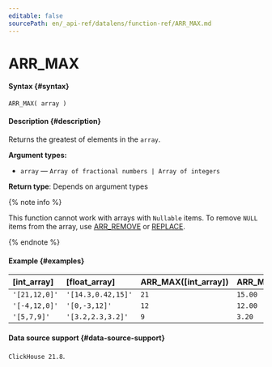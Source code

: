 ```yaml
---
editable: false
sourcePath: en/_api-ref/datalens/function-ref/ARR_MAX.md
---
```


# ARR_MAX



#### Syntax {#syntax}


```
ARR_MAX( array )
```

#### Description {#description}
Returns the greatest of elements in the `array`.

**Argument types:**
- `array` — `Array of fractional numbers | Array of integers`


**Return type**: Depends on argument types

{% note info %}

This function cannot work with arrays with `Nullable` items. To remove `NULL` items from the array, use [ARR_REMOVE](ARR_REMOVE.md) or [REPLACE](REPLACE_ARRAY.md).

{% endnote %}


#### Example {#examples}



| **[int_array]**   | **[float_array]**   | **ARR_MAX([int_array])**   | **ARR_MAX([float_array])**   |
|:------------------|:--------------------|:---------------------------|:-----------------------------|
| `'[21,12,0]'`     | `'[14.3,0.42,15]'`  | `21`                       | `15.00`                      |
| `'[-4,12,0]'`     | `'[0,-3,12]'`       | `12`                       | `12.00`                      |
| `'[5,7,9]'`       | `'[3.2,2.3,3.2]'`   | `9`                        | `3.20`                       |




#### Data source support {#data-source-support}

`ClickHouse 21.8`.
